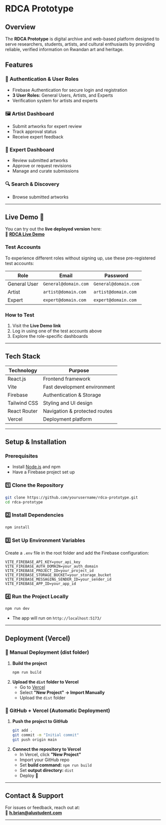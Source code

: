 # **RDCA Prototype**  

## **Overview**  
The **RDCA Prototype** is  digital archive and web-based platform designed to serve researchers, students, artists, and cultural enthusiasts by providing reliable, verified information on Rwandan art and heritage.  

## **Features**  
### 🔐 **Authentication & User Roles**  
- Firebase Authentication for secure login and registration  
- **3 User Roles:** General Users, Artists, and Experts  
- Verification system for artists and experts  

### 🖼 **Artist Dashboard**  
- Submit artworks for expert review  
- Track approval status  
- Receive expert feedback  

### 🎨 **Expert Dashboard**  
- Review submitted artworks  
- Approve or request revisions  
- Manage and curate submissions  

### 🔍 **Search & Discovery**  
- Browse submitted artworks  

---

## **Live Demo** 🚀  
You can try out the **live deployed version** here:  
🔗 **[RDCA Live Demo](https://rdca2-eq3c8d2n6-hirwabrians-projects.vercel.app)**  

### **Test Accounts**  
To experience different roles without signing up, use these pre-registered test accounts:  

| **Role**  | **Email**                | **Password**  |
|-----------|--------------------------|--------------|
| General User | `General@domain.com` | `General@domain.com` |
| Artist  | `artist@domain.com` | `artist@domain.com` |
| Expert  | `expert@domain.com` | `expert@domain.com` |

### **How to Test**  
1. Visit the **Live Demo link**  
2. Log in using one of the test accounts above  
3. Explore the role-specific dashboards  

---

## **Tech Stack**  
| Technology    | Purpose                     |
|--------------|-----------------------------|
| React.js     | Frontend framework          |
| Vite         | Fast development environment |
| Firebase     | Authentication & Storage    |
| Tailwind CSS | Styling and UI design       |
| React Router | Navigation & protected routes |
| Vercel       | Deployment platform         |

---

## **Setup & Installation**  
### **Prerequisites**  
- Install [Node.js](https://nodejs.org/) and npm  
- Have a Firebase project set up  

### **1️⃣ Clone the Repository**  
```bash
git clone https://github.com/yourusername/rdca-prototype.git
cd rdca-prototype
```

### **2️⃣ Install Dependencies**  
```bash
npm install
```

### **3️⃣ Set Up Environment Variables**  
Create a `.env` file in the root folder and add the Firebase configuration:  
```
VITE_FIREBASE_API_KEY=your_api_key
VITE_FIREBASE_AUTH_DOMAIN=your_auth_domain
VITE_FIREBASE_PROJECT_ID=your_project_id
VITE_FIREBASE_STORAGE_BUCKET=your_storage_bucket
VITE_FIREBASE_MESSAGING_SENDER_ID=your_sender_id
VITE_FIREBASE_APP_ID=your_app_id
```

### **4️⃣ Run the Project Locally**  
```bash
npm run dev
```
- The app will run on `http://localhost:5173/`  

---

## **Deployment (Vercel)**  
### **🔹 Manual Deployment (dist folder)**
1. **Build the project**  
   ```bash
   npm run build
   ```
2. **Upload the `dist` folder to Vercel**  
   - Go to [Vercel](https://vercel.com/)  
   - Select **"New Project" → Import Manually**  
   - Upload the `dist` folder  

### **🔹 GitHub + Vercel (Automatic Deployment)**
1. **Push the project to GitHub**  
   ```bash
   git add .
   git commit -m "Initial commit"
   git push origin main
   ```
2. **Connect the repository to Vercel**  
   - In Vercel, click **"New Project"**  
   - Import your GitHub repo  
   - Set **build command:** `npm run build`  
   - Set **output directory:** `dist`  
   - Deploy 🎉  

---


## **Contact & Support**  
For issues or feedback, reach out at:  
📧 **h.brian@alustudent.com**  

---
